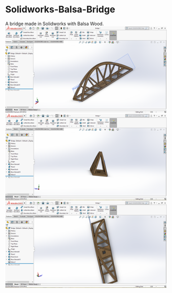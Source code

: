 # Solidworks-Balsa-Bridge
A bridge made in Solidworks with Balsa Wood.
<img src = "https://github.com/Shashvat-Jain/Solidworks-Balsa-Bridge/blob/main/Front%20View.png ">
<img src = "https://github.com/Shashvat-Jain/Solidworks-Balsa-Bridge/blob/main/Side%20View.png">
<img src = "https://github.com/Shashvat-Jain/Solidworks-Balsa-Bridge/blob/main/Top%20View.png ">
